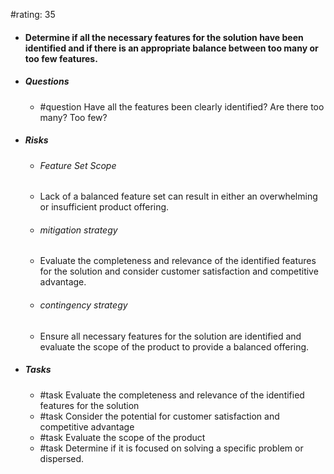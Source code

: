 #rating: 35
- #### Determine if all the necessary features for the solution have been identified and if there is an appropriate balance between too many or too few features.
- ##### Questions
  - #question Have all the features been clearly identified? Are there too many? Too few?
- ##### Risks

  - ###### Feature Set Scope
  - Lack of a balanced feature set can result in either an overwhelming or insufficient product offering.
  - ###### mitigation strategy
  - Evaluate the completeness and relevance of the identified features for the solution and consider customer satisfaction and competitive advantage.
  - ###### contingency strategy
  - Ensure all necessary features for the solution are identified and evaluate the scope of the product to provide a balanced offering.
- ##### Tasks
  - #task Evaluate the completeness and relevance of the identified features for the solution
  - #task  Consider the potential for customer satisfaction and competitive advantage
  - #task Evaluate the scope of the product
  - #task  Determine if it is focused on solving a specific problem or dispersed.


